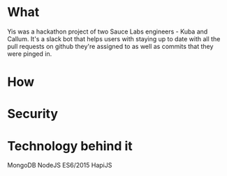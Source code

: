# What

Yis was a hackathon project of two Sauce Labs engineers - Kuba and Callum. 
It's a slack bot that helps users with staying up to date with all the pull requests on github they're assigned to as well
as commits that they were pinged in.

# How

# Security

# Technology behind it

MongoDB
NodeJS
ES6/2015
HapiJS


